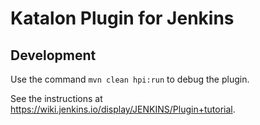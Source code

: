# Katalon Plugin for Jenkins

## Development

Use the command `mvn clean hpi:run` to debug the plugin.

See the instructions at https://wiki.jenkins.io/display/JENKINS/Plugin+tutorial.